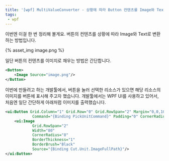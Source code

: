 ```yaml
---
title: '[wpf] MultiValueConverter - 상황에 따라 Button 컨텐츠를 Image와 Text로 변환'
tags:
 - wpf
---
```


이번엔 이걸 한 번 정리해 볼게요. 
버튼의 컨텐츠를 상황에 따라 Image와 Text로 변환하는 방법입니다.


{% asset_img image.png %}

<!--more-->

일단 버튼의 컨텐츠를 이미지로 채우는 방법은 간단합니다. 

```xml
<Button>
    <Image Source="image.png"/>
</Button>
```

이번에 만들려고 하는 개발툴에서, 버튼을 눌러 선택한 리소스가 있으면 해당 리소스의 이미지를 버튼에 표시해 주고자 했습니다. 개발툴에서는 WPF UI를 사용하고 있어서, 처음엔 일단 간단하게 아래처럼 이미지를 출력했습니다.

```xml
<ui:Button Grid.Column="1" Grid.Row="0" Grid.RowSpan="2" Margin="0,0,10,0"
            Command="{Binding PickUnitCommand}" Padding="0" CornerRadius="8">
    <ui:Image
            Grid.RowSpan="2"
            Width="80"
            CornerRadius="8"
            BorderThickness="1"
            BorderBrush="Black"
            Source="{Binding Cut.Unit.ImageFullPath}"/>
</ui:Button>
```

